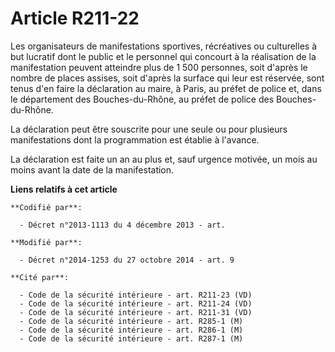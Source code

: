 # Article R211-22

Les organisateurs de manifestations sportives, récréatives ou culturelles à but lucratif dont le public et le personnel qui
concourt à la réalisation de la manifestation peuvent atteindre plus de 1 500 personnes, soit d'après le nombre de places
assises, soit d'après la surface qui leur est réservée, sont tenus d'en faire la déclaration au maire, à Paris, au préfet de
police et, dans le département des Bouches-du-Rhône, au préfet de police des Bouches-du-Rhône. 

La déclaration peut être souscrite pour une seule ou pour plusieurs manifestations dont la programmation est établie à
l'avance. 

La déclaration est faite un an au plus et, sauf urgence motivée, un mois au moins avant la date de la manifestation.

**Liens relatifs à cet article**

	**Codifié par**:

	  - Décret n°2013-1113 du 4 décembre 2013 - art.

	**Modifié par**:

	  - Décret n°2014-1253 du 27 octobre 2014 - art. 9

	**Cité par**:

	  - Code de la sécurité intérieure - art. R211-23 (VD)
	  - Code de la sécurité intérieure - art. R211-24 (VD)
	  - Code de la sécurité intérieure - art. R211-31 (VD)
	  - Code de la sécurité intérieure - art. R285-1 (M)
	  - Code de la sécurité intérieure - art. R286-1 (M)
	  - Code de la sécurité intérieure - art. R287-1 (M)
